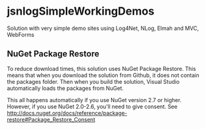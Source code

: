 jsnlogSimpleWorkingDemos
========================

Solution with very simple demo sites using Log4Net, NLog, Elmah and MVC, WebForms

NuGet Package Restore
---------------------
To reduce download times, this solution uses NuGet Package Restore. This means that when you download the solution from Github, it does not contain the packages folder. Then when you build the solution, Visual Studio automatically loads the packages from NuGet.

This all happens automatically if you use NuGet version 2.7 or higher. However, if you use NuGet 2.0-2.6, you'll need to give consent. See http://docs.nuget.org/docs/reference/package-restore#Package_Restore_Consent

